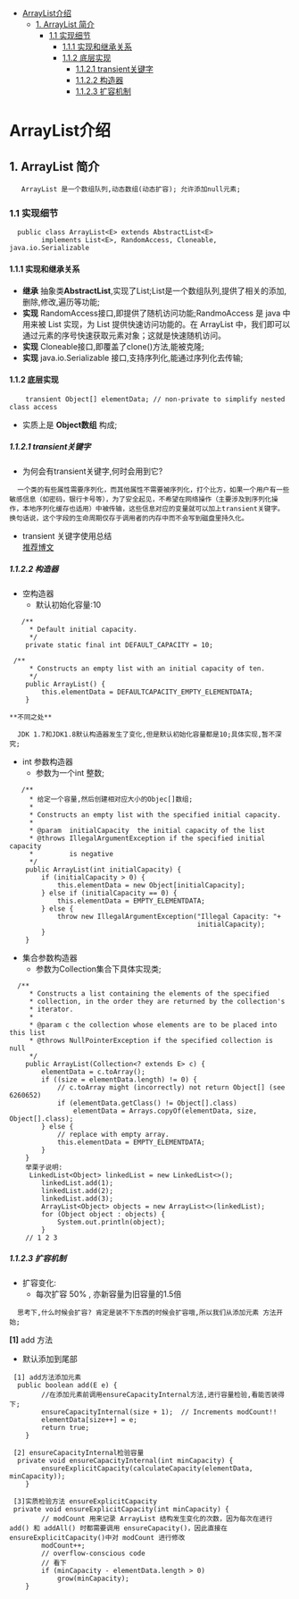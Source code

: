 <!-- GFM-TOC -->
* [ArrayList介绍](#arraylist介绍)
    * [1. ArrayList 简介](#1-arraylist-简介)
       * [1.1 实现细节](#11-实现细节)
         * [1.1.1 实现和继承关系](#111-实现和继承关系) 
         * [1.1.2 底层实现](#112-底层实现)
           * [1.1.2.1 transient关键字](#1121-transient关键字)
           * [1.1.2.2 构造器](#1122-构造器)
           * [1.1.2.3 扩容机制](#1123-扩容机制)
   
<!-- GFM-TOC -->
# ArrayList介绍
## 1. ArrayList 简介
```
   ArrayList 是一个数组队列,动态数组(动态扩容); 允许添加null元素;
```
### 1.1 实现细节
```
  public class ArrayList<E> extends AbstractList<E>
        implements List<E>, RandomAccess, Cloneable, java.io.Serializable
```
#### 1.1.1 实现和继承关系
   - **继承** 抽象类**AbstractList**,实现了List;List是一个数组队列,提供了相关的添加,删除,修改,遍历等功能;
   - **实现** RandomAccess接口,即提供了随机访问功能;RandmoAccess 是 java 中用来被 List 实现，为 List 提供快速访问功能的。在 ArrayList 中，我们即可以通过元素的序号快速获取元素对象；这就是快速随机访问。
   - **实现** Cloneable接口,即覆盖了clone()方法,能被克隆;
   - **实现** java.io.Serializable 接口,支持序列化,能通过序列化去传输;
  
#### 1.1.2 底层实现
```
    transient Object[] elementData; // non-private to simplify nested class access
```
 - 实质上是 **Object数组** 构成;
##### 1.1.2.1 transient关键字
   - 为何会有transient关键字,何时会用到它?
   ```
     一个类的有些属性需要序列化，而其他属性不需要被序列化，打个比方，如果一个用户有一些敏感信息（如密码，银行卡号等），为了安全起见，不希望在网络操作（主要涉及到序列化操作，本地序列化缓存也适用）中被传输，这些信息对应的变量就可以加上transient关键字。换句话说，这个字段的生命周期仅存于调用者的内存中而不会写到磁盘里持久化。
   ```
   - transient 关键字使用总结</br>
    [推荐博文](https://www.cnblogs.com/lanxuezaipiao/p/3369962.html#top)
##### 1.1.2.2 构造器
 - 空构造器
   - 默认初始化容量:10
```
   /**
     * Default initial capacity.
     */
    private static final int DEFAULT_CAPACITY = 10;
```
```
 /**
     * Constructs an empty list with an initial capacity of ten.
     */
    public ArrayList() {
        this.elementData = DEFAULTCAPACITY_EMPTY_ELEMENTDATA;
    }
```
    **不同之处**
 ```
   JDK 1.7和JDK1.8默认构造器发生了变化,但是默认初始化容量都是10;具体实现,暂不深究;
 ```
  - int 参数构造器
    - 参数为一个int 整数; 
```
   /**
     * 给定一个容量,然后创建相对应大小的Objec[]数组;
     *
     * Constructs an empty list with the specified initial capacity.
     *
     * @param  initialCapacity  the initial capacity of the list
     * @throws IllegalArgumentException if the specified initial capacity
     *         is negative
     */
    public ArrayList(int initialCapacity) {
        if (initialCapacity > 0) {
            this.elementData = new Object[initialCapacity];
        } else if (initialCapacity == 0) {
            this.elementData = EMPTY_ELEMENTDATA;
        } else {
            throw new IllegalArgumentException("Illegal Capacity: "+
                                               initialCapacity);
        }
    }
```
 - 集合参数构造器
   - 参数为Collection集合下具体实现类;
```
  /**
     * Constructs a list containing the elements of the specified
     * collection, in the order they are returned by the collection's
     * iterator.
     *
     * @param c the collection whose elements are to be placed into this list
     * @throws NullPointerException if the specified collection is null
     */
    public ArrayList(Collection<? extends E> c) {
        elementData = c.toArray();
        if ((size = elementData.length) != 0) {
            // c.toArray might (incorrectly) not return Object[] (see 6260652)
            if (elementData.getClass() != Object[].class)
                elementData = Arrays.copyOf(elementData, size, Object[].class);
        } else {
            // replace with empty array.
            this.elementData = EMPTY_ELEMENTDATA;
        }
    }
    举栗子说明:
     LinkedList<Object> linkedList = new LinkedList<>();
        linkedList.add(1);
        linkedList.add(2);
        linkedList.add(3);
        ArrayList<Object> objects = new ArrayList<>(linkedList);
        for (Object object : objects) {
            System.out.println(object);
        }
    // 1 2 3
```
##### 1.1.2.3 扩容机制
 - 扩容变化:
   - 每次扩容 50% , 亦新容量为旧容量的1.5倍
```
  思考下,什么时候会扩容? 肯定是装不下东西的时候会扩容哦,所以我们从添加元素 方法开始;
```
 **[1]** add 方法
   - 默认添加到尾部

```
 [1] add方法添加元素
  public boolean add(E e) {
        //在添加元素前调用ensureCapacityInternal方法,进行容量检验,看能否装得下;
        ensureCapacityInternal(size + 1);  // Increments modCount!!
        elementData[size++] = e;
        return true;
    }
    
 [2] ensureCapacityInternal检验容量
  private void ensureCapacityInternal(int minCapacity) {
        ensureExplicitCapacity(calculateCapacity(elementData, minCapacity));
    }
    
 [3]实质检验方法 ensureExplicitCapacity
 private void ensureExplicitCapacity(int minCapacity) {
        // modCount 用来记录 ArrayList 结构发生变化的次数，因为每次在进行 add() 和 addAll() 时都需要调用 ensureCapacity()，因此直接在 ensureExplicitCapacity()中对 modCount 进行修改
        modCount++;
        // overflow-conscious code
        // 看下
        if (minCapacity - elementData.length > 0)
            grow(minCapacity);
    }
```
   
  
  



    

